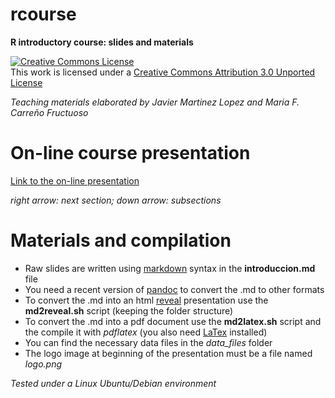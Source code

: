rcourse
=======

**R introductory course: slides and materials**

<a rel="license" href="http://creativecommons.org/licenses/by/3.0/deed.en_US"><img alt="Creative Commons License" style="border-width:0" src="http://i.creativecommons.org/l/by/3.0/88x31.png" /></a><br />This work is licensed under a <a rel="license" href="http://creativecommons.org/licenses/by/3.0/deed.en_US">Creative Commons Attribution 3.0 Unported License</a>

*Teaching materials elaborated by Javier Martinez Lopez and Maria F. Carreño Fructuoso*

# On-line course presentation

[Link to the on-line presentation](https://dl.dropboxusercontent.com/u/62560154/cursoR_AIL/introduccion.html#/)

*right arrow: next section; down arrow: subsections*

# Materials and compilation

* Raw slides are written using [markdown](http://daringfireball.net/projects/markdown/) syntax in the **introduccion.md** file
* You need a recent version of [pandoc](http://johnmacfarlane.net/pandoc/) to convert the .md to other formats
* To convert the .md into an html [reveal](https://github.com/hakimel/reveal.js) presentation use the **md2reveal.sh** script (keeping the folder structure)
* To convert the .md into a pdf document use the **md2latex.sh** script and the compile it with *pdflatex* (you also need [LaTex](http://www.latex-project.org/) installed)
* You can find the necessary data files in the *data_files* folder
* The logo image at beginning of the presentation must be a file named *logo.png*

*Tested under a Linux Ubuntu/Debian environment*



